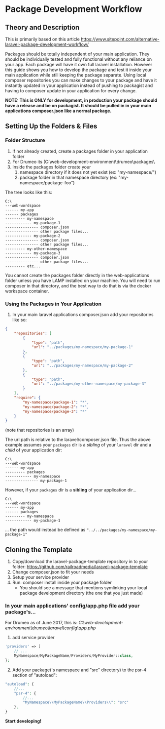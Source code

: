 # Package Development Workflow

## Theory and Description

This is primarily based on this article https://www.sitepoint.com/alternative-laravel-package-development-workflow/

Packages should be totally independent of your main application. They should be individually tested and fully functional without any reliance on your app. Each package will have it own full laravel installation. However this guide shows you how to develop the package and test it inside your main application while still keeping the package separate. Using local composer repositories you can make changes to your package and have it instantly updated in your application instead of pushing to packagist and having to composer update in your application for every change. 

**NOTE: This is ONLY for development, in production your package should have a release and be on packagist. It should be pulled in in your main applications composer.json like a normal package.**

## Setting Up the Folders & Files

### Folder Structure

1. If not already created, create a packages folder in your application folder
1. For Drumeo its (C:\web-development-environment\drumeo\packages\
1. Inside the packages folder create your 
    1. namespace directory if it does not yet exist (ex: "my-namespace/")
    1. package folder in that namespace directory (ex: "my-namespace/package-foo")

The tree looks like this:

```text
C:\
---web-wordspace
------ my-app
------ packages
--------- my-namespace
------------ my-package-1
--------------- composer.json
--------------- other package files...
------------ my-package-2
--------------- composer.json
--------------- other package files...
--------- my-other-namespace
------------ my-package-3
--------------- composer.json
--------------- other package files...
--------- etc...
```

You cannot create the packages folder directly in the web-applications folder unless you have LAMP installed on your machine. You will need to run composer in that directory, and the best way to do that is via the docker workspace container.


### Using the Packages in Your Application

1. In your main laravel applications composer.json add your repositories like so:
```json
{
    "repositories": [
        {
            "type": "path",
            "url": "../packages/my-namespace/my-package-1"
        },
        {
            "type": "path",
            "url": "../packages/my-namespace/my-package-2"
        },
        {
            "type": "path",
            "url": "../packages/my-other-namespace/my-package-3"
        }
    ],
    "require": {
        "my-namespace/package-1": "*",
        "my-namespace/package-2": "*",
        "my-namespace/package-3": "*"
    }
}
```

(note that repositories is an array)

The url path is relative to the laravel/composer.json file. Thus the above example assumes your `packages` dir is a *sibling* of your `laravel` dir and a *child* of your application dir:

```
C:\
---web-wordspace
------ my-app
--------- packages
------------ my-namespace
--------------- my-package-1
```


However, if your `packages` dir is a **sibling** of your application dir...
 
```
C:\
---web-wordspace
------ my-app
------ packages
--------- my-namespace
------------ my-package-1
``` 
 
... the path would instead be defined as `"../../packages/my-namespace/my-package-1"`


## Cloning the Template

1. Copy/download the laravel-package-template repository in to your folder: https://github.com/railroadmedia/laravel-package-template 
1. Change composer.json to fit your needs
1. Setup your service provider
1. Run: composer install inside your package folder
    * You should see a message that mentions symlinking your local package development directory (the one that you just made)

### In your main applications' config/app.php file add your package's...

For Drumeo as of June 2017, this is: *C:\web-development-environment\drumeo\laravel\config\app.php*

1. add service provider

```php
'providers' => [
    // ...
    MyNamespace/MyPackageName/Providers/MyProvider::class,
};
```

2. Add your package('s namespace and "src" directory) to the psr-4 section of "autoload":

```php
"autoload": {
    //...
    "psr-4": {
        //...
        "MyNamespace\\MyPackageName\\Providers\\": "src"
    },
}
```
**Start developing!**